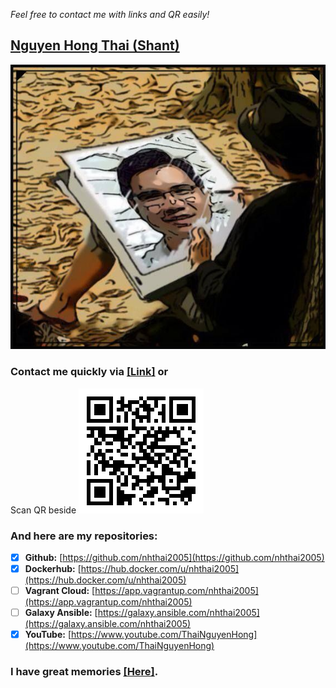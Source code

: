 *Feel free to contact me with links and QR easily!*

## [Nguyen Hong Thai (Shant)](https://nhthai2005.github.io/souvenir)
[![Hong-Thai Nguyen](data/Nguyen_Hong_Thai_Souvenir.jpeg)](data/Thai_Nguyen_Hong.vcf)

### Contact me quickly via [\[Link\]](https://nhthai2005.github.io/contacts.htm) or
Scan QR beside
[![Nguyen Hong Thai - Contact - QR](data/Nguyen_Hong_Thai_contacts_QR.png "My contacts")](https://nhthai2005.github.io/contacts.htm)

### And here are my repositories:
*	[x] **Github:** [https://github.com/nhthai2005](https://github.com/nhthai2005)
*	[x] **Dockerhub:** [https://hub.docker.com/u/nhthai2005](https://hub.docker.com/u/nhthai2005)
*	[ ] **Vagrant Cloud:** [https://app.vagrantup.com/nhthai2005](https://app.vagrantup.com/nhthai2005)
*	[ ] **Galaxy Ansible:** [https://galaxy.ansible.com/nhthai2005](https://galaxy.ansible.com/nhthai2005)
*	[x] **YouTube:** [https://www.youtube.com/ThaiNguyenHong](https://www.youtube.com/ThaiNguyenHong)

### I have great memories [\[Here\]](https://nhthai2005.github.io/souvenir).
